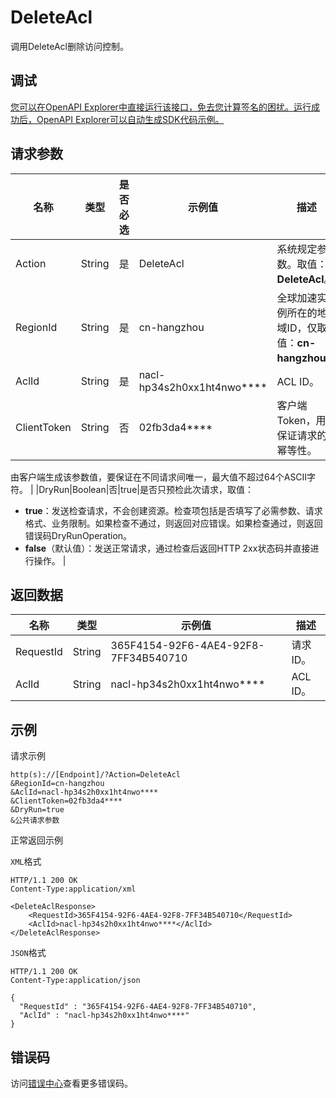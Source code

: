 # DeleteAcl

调用DeleteAcl删除访问控制。

## 调试

[您可以在OpenAPI Explorer中直接运行该接口，免去您计算签名的困扰。运行成功后，OpenAPI Explorer可以自动生成SDK代码示例。](https://api.aliyun.com/#product=Ga&api=DeleteAcl&type=RPC&version=2019-11-20)

## 请求参数

|名称|类型|是否必选|示例值|描述|
|--|--|----|---|--|
|Action|String|是|DeleteAcl|系统规定参数。取值：**DeleteAcl**。 |
|RegionId|String|是|cn-hangzhou|全球加速实例所在的地域ID，仅取值：**cn-hangzhou**。 |
|AclId|String|是|nacl-hp34s2h0xx1ht4nwo\*\*\*\*|ACL ID。 |
|ClientToken|String|否|02fb3da4\*\*\*\*|客户端Token，用于保证请求的幂等性。

 由客户端生成该参数值，要保证在不同请求间唯一，最大值不超过64个ASCII字符。 |
|DryRun|Boolean|否|true|是否只预检此次请求，取值：

 -   **true**：发送检查请求，不会创建资源。检查项包括是否填写了必需参数、请求格式、业务限制。如果检查不通过，则返回对应错误。如果检查通过，则返回错误码DryRunOperation。
-   **false**（默认值）：发送正常请求，通过检查后返回HTTP 2xx状态码并直接进行操作。 |

## 返回数据

|名称|类型|示例值|描述|
|--|--|---|--|
|RequestId|String|365F4154-92F6-4AE4-92F8-7FF34B540710|请求ID。 |
|AclId|String|nacl-hp34s2h0xx1ht4nwo\*\*\*\*|ACL ID。 |

## 示例

请求示例

```
http(s)://[Endpoint]/?Action=DeleteAcl
&RegionId=cn-hangzhou
&AclId=nacl-hp34s2h0xx1ht4nwo****
&ClientToken=02fb3da4****
&DryRun=true
&公共请求参数
```

正常返回示例

`XML`格式

```
HTTP/1.1 200 OK
Content-Type:application/xml

<DeleteAclResponse>
    <RequestId>365F4154-92F6-4AE4-92F8-7FF34B540710</RequestId>
    <AclId>nacl-hp34s2h0xx1ht4nwo****</AclId>
</DeleteAclResponse>
```

`JSON`格式

```
HTTP/1.1 200 OK
Content-Type:application/json

{
  "RequestId" : "365F4154-92F6-4AE4-92F8-7FF34B540710",
  "AclId" : "nacl-hp34s2h0xx1ht4nwo****"
}
```

## 错误码

访问[错误中心](https://error-center.aliyun.com/status/product/Ga)查看更多错误码。

